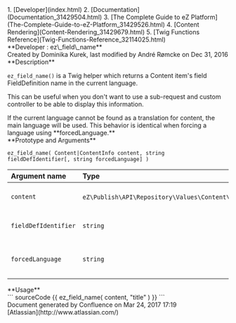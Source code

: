 <div id="page">
<div id="main" class="aui-page-panel">
<div id="main-header">
<div id="breadcrumb-section">
1.  [Developer](index.html)
2.  [Documentation](Documentation_31429504.html)
3.  [The Complete Guide to eZ Platform](The-Complete-Guide-to-eZ-Platform_31429526.html)
4.  [Content Rendering](Content-Rendering_31429679.html)
5.  [Twig Functions Reference](Twig-Functions-Reference_32114025.html)

</div>
**Developer : ez\_field\_name**

</div>
<div id="content" class="view">
<div class="page-metadata">
Created by Dominika Kurek, last modified by André Rømcke on Dec 31, 2016

</div>
<div id="main-content" class="wiki-content group">
<div class="contentLayout2">
<div class="columnLayout two-right-sidebar"
data-layout="two-right-sidebar">
<div class="cell normal" data-type="normal">
<div class="innerCell">
**Description**

`ez_field_name()` is a Twig helper which returns a Content item's field FieldDefinition name in the current language.

This can be useful when you don't want to use a sub-request and custom controller to be able to display this information.

<div
class="confluence-information-macro confluence-information-macro-information">
<div class="confluence-information-macro-body">
If the current language cannot be found as a translation for content, the main language will be used. This behavior is identical when forcing a language using **forcedLanguage.**

</div>
</div>
**Prototype and Arguments**

`ez_field_name( Content|ContentInfo content, string fieldDefIdentifier[, string forcedLanguage] )`

<div class="table-wrap">
<table>
<colgroup>
<col width="10%" />
<col width="46%" />
<col width="43%" />
</colgroup>
<thead>
<tr class="header">
<th align="left">Argument name</th>
<th align="left">Type</th>
<th align="left">Description</th>
</tr>
</thead>
<tbody>
<tr class="odd">
<td align="left"><code>content</code></td>
<td align="left"><code>eZ\Publish\API\Repository\Values\Content\Content</code>or<code>eZ\Publish\API\Repository\Values\Content\ContentInfo </code></td>
<td align="left">Content / ContentInfo object the <strong>fieldDefIdentifier</strong> belongs to.</td>
</tr>
<tr class="even">
<td align="left"><code>fieldDefIdentifier</code></td>
<td align="left"><code>string</code></td>
<td align="left">Identifier of the field we want to get the FieldDefinition name from.</td>
</tr>
<tr class="odd">
<td align="left"><code>forcedLanguage</code></td>
<td align="left"><code>string</code></td>
<td align="left">Language we want to force (e.g. &quot;<code>jpn-JP</code>&quot;), otherwise takes prioritized languages from SiteAccess settings.</td>
</tr>
</tbody>
</table>

</div>
**Usage**

<div class="code panel pdl" style="border-width: 1px;">
<div class="codeContent panelContent pdl">
``` sourceCode
<label for="ez-content-article-title">{{ ez_field_name( content, "title" ) }}</label>
```

</div>
</div>
</div>
</div>
<div class="cell aside" data-type="aside">
<div class="innerCell">
</div>
</div>
</div>
</div>
</div>
</div>
</div>
<div id="footer" role="contentinfo">
<div class="section footer-body">
Document generated by Confluence on Mar 24, 2017 17:19

<div id="footer-logo">
[Atlassian](http://www.atlassian.com/)

</div>
</div>
</div>
</div>

